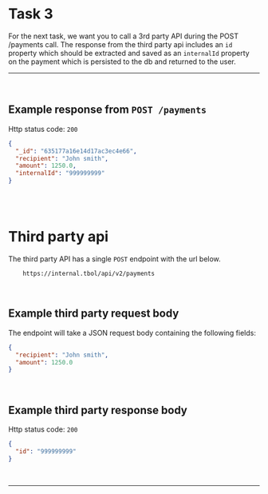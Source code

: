 # Task 3

For the next task, we want you to call a 3rd party API during the POST /payments call. The response from the third party api includes an `id` property which should be extracted and saved as an `internalId` property on the payment which is persisted to the db and returned to the user.

---

<br>

## Example response from `POST /payments`

Http status code: `200`

```json
{
  "_id": "635177a16e14d17ac3ec4e66",
  "recipient": "John smith",
  "amount": 1250.0,
  "internalId": "999999999"
}
```

<br>

<br>

# Third party api

The third party API has a single `POST` endpoint with the url below.

```text
    https://internal.tbol/api/v2/payments
```

<br>

## Example third party request body

The endpoint will take a JSON request body containing the following fields:

```json
{
  "recipient": "John smith",
  "amount": 1250.0
}
```

<br>

## Example third party response body

Http status code: `200`

```json
{
  "id": "999999999"
}
```

<br>

---
